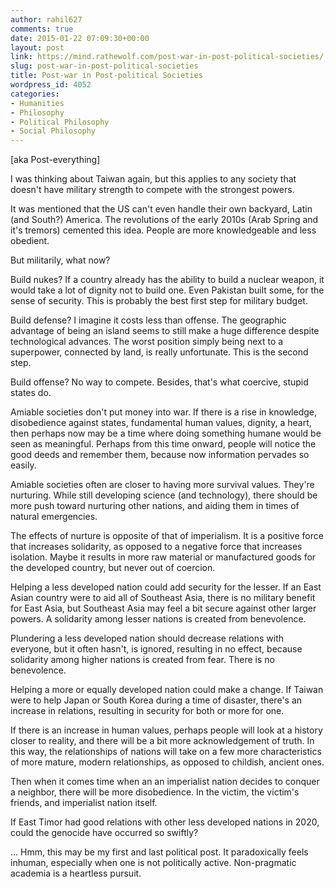 ```yaml
---
author: rahil627
comments: true
date: 2015-01-22 07:09:30+00:00
layout: post
link: https://mind.rathewolf.com/post-war-in-post-political-societies/
slug: post-war-in-post-political-societies
title: Post-war in Post-political Societies
wordpress_id: 4052
categories:
- Humanities
- Philosophy
- Political Philosophy
- Social Philosophy
---
```


[aka Post-everything]

I was thinking about Taiwan again, but this applies to any society that doesn't have military strength to compete with the strongest powers.

It was mentioned that the US can't even handle their own backyard, Latin (and South?) America. The revolutions of the early 2010s (Arab Spring and it's tremors) cemented this idea. People are more knowledgeable and less obedient.

But militarily, what now?

Build nukes? If a country already has the ability to build a nuclear weapon, it would take a lot of dignity not to build one. Even Pakistan built some, for the sense of security. This is probably the best first step for military budget.

Build defense? I imagine it costs less than offense. The geographic advantage of being an island seems to still make a huge difference despite technological advances. The worst position simply being next to a superpower, connected by land, is really unfortunate. This is the second step.

Build offense? No way to compete. Besides, that's what coercive, stupid states do.

Amiable societies don't put money into war. If there is a rise in knowledge, disobedience against states, fundamental human values, dignity, a heart, then perhaps now may be a time where doing something humane would be seen as meaningful. Perhaps from this time onward, people will notice the good deeds and remember them, because now information pervades so easily.

Amiable societies often are closer to having more survival values. They're nurturing. While still developing science (and technology), there should be more push toward nurturing other nations, and aiding them in times of natural emergencies.

The effects of nurture is opposite of that of imperialism. It is a positive force that increases solidarity, as opposed to a negative force that increases isolation. Maybe it results in more raw material or manufactured goods for the developed country, but never out of coercion.

Helping a less developed nation could add security for the lesser. If an East Asian country were to aid all of Southeast Asia, there is no military benefit for East Asia, but Southeast Asia may feel a bit secure against other larger powers. A solidarity among lesser nations is created from benevolence.

Plundering a less developed nation should decrease relations with everyone, but it often hasn't, is ignored, resulting in no effect, because solidarity among higher nations is created from fear. There is no benevolence.

Helping a more or equally developed nation could make a change. If Taiwan were to help Japan or South Korea during a time of disaster, there's an increase in relations, resulting in security for both or more for one.

If there is an increase in human values, perhaps people will look at a history closer to reality, and there will be a bit more acknowledgement of truth. In this way, the relationships of nations will take on a few more characteristics of more mature, modern relationships, as opposed to childish, ancient ones.

Then when it comes time when an an imperialist nation decides to conquer a neighbor, there will be more disobedience. In the victim, the victim's friends, and imperialist nation itself.

If East Timor had good relations with other less developed nations in 2020, could the genocide have occurred so swiftly?

...
Hmm, this may be my first and last political post. It paradoxically feels inhuman, especially when one is not politically active. Non-pragmatic academia is a heartless pursuit.
